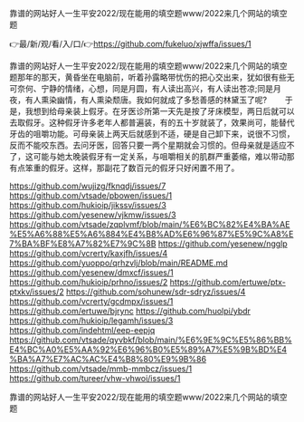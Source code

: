 靠谱的网站好人一生平安2022/现在能用的填空题www/2022来几个网站的填空题

👉最/新/观/看/入/口/👉https://github.com/fukeluo/xjwffa/issues/1

靠谱的网站好人一生平安2022/现在能用的填空题www/2022来几个网站的填空题那年的那天，黄昏坐在电脑前，听着孙露略带忧伤的把心交出来，犹如很有些无可奈何、宁静的情绪，心想，同是月圆，有人读出高兴，有人读出苍凉;同是月夜，有人熏染幽情，有人熏染颓唐。我如何就成了多愁善感的林黛玉了呢?
　　于是，我想到给母亲装上假牙。在牙医诊所第一天先是按了牙床模型，两日后就可以去取假牙。这种假牙许多老年人都普遍装，有的五十岁就装了，效果尚可，能替代牙齿的咀嚼功能。可母亲装上两天后就感到不适，硬是自己卸下来，说很不习惯，反而不能咬东西。去问牙医，回答只要一两个星期就会习惯的。但母亲就是适应不了，这可能与她太晚装假牙有一定关系，与咀嚼相关的肌群严重萎缩，难以带动那有点笨重的假牙。这样，那副花了数百元的假牙只好闲置不用了。


https://github.com/wujizg/fknqdj/issues/7
https://github.com/vtsade/pbowen/issues/1
https://github.com/hukioip/jikssv/issues/3
https://github.com/yesenew/vjkmw/issues/3
https://github.com/vtsade/zqplvmf/blob/main/%E6%BC%82%E4%BA%AE%E5%A6%88%E5%A6%884%E4%B8%AD%E6%96%87%E5%9C%A8%E7%BA%BF%E8%A7%82%E7%9C%8B
https://github.com/yesenew/ngglp
https://github.com/vcrerty/kaxjfh/issues/4
https://github.com/yuoppo/qrhzvlj/blob/main/README.md
https://github.com/yesenew/dmxcf/issues/1
https://github.com/hukioip/prhno/issues/2
https://github.com/ertuwe/ptx-ptxkv/issues/2
https://github.com/sohunew/sdr-sdryz/issues/4
https://github.com/vcrerty/gcdmpx/issues/1
https://github.com/ertuwe/bjrync
https://github.com/huolpi/ybdr
https://github.com/hukioip/legamh/issues/3
https://github.com/indehtml/eep-eepjq
https://github.com/vtsade/qyvbkf/blob/main/%E6%9E%9C%E5%86%BB%E4%BC%A0%E5%AA%92%E6%96%B0%E5%89%A7%E5%9B%BD%E4%BA%A7%E7%AC%AC%E4%B8%80%E9%9B%86
https://github.com/vtsade/mmb-mmbcz/issues/1
https://github.com/tureer/vhw-vhwoi/issues/1

靠谱的网站好人一生平安2022/现在能用的填空题www/2022来几个网站的填空题
